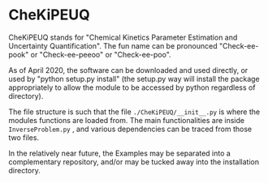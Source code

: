 # CheKiPEUQ

CheKiPEUQ stands for "Chemical Kinetics Parameter Estimation and Uncertainty Quantification".  The fun name can be pronounced "Check-ee-pook" or "Check-ee-peeoo" or "Check-ee-poo".

As of April 2020, the software can be downloaded and used directly, or used by "python setup.py install" (the setup.py way will install the package appropriately to allow the module to be accessed by python regardless of directory).

The file structure is such that the file `./CheKiPEUQ/__init__.py` is where the modules functions are loaded from. The main functionalities are inside `InverseProblem.py` , and various dependencies can be traced from those two files.

In the relatively near future, the Examples may be separated into a complementary repository, and/or may be tucked away into the installation directory.

